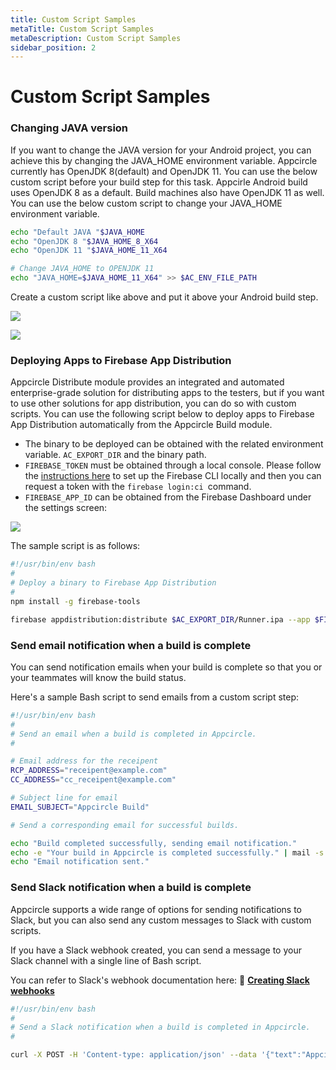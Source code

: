 ```yaml
---
title: Custom Script Samples
metaTitle: Custom Script Samples
metaDescription: Custom Script Samples
sidebar_position: 2
---
```


# Custom Script Samples

### Changing JAVA version

If you want to change the JAVA version for your Android project, you can achieve this by changing the JAVA_HOME environment variable. Appcircle currently has OpenJDK 8(default) and OpenJDK 11. You can use the below custom script before your build step for this task.
Appcirle Android build uses OpenJDK 8 as a default. Build machines also have OpenJDK 11 as well. You can use the below custom script to change your JAVA_HOME environment variable.

```bash
echo "Default JAVA "$JAVA_HOME
echo "OpenJDK 8 "$JAVA_HOME_8_X64
echo "OpenJDK 11 "$JAVA_HOME_11_X64

# Change JAVA_HOME to OPENJDK 11
echo "JAVA_HOME=$JAVA_HOME_11_X64" >> $AC_ENV_FILE_PATH
```

Create a custom script like above and put it above your Android build step.

![](<https://cdn.appcircle.io/docs/assets/change-java.png>)


![](<https://cdn.appcircle.io/docs/assets/change-java-wf.png>)

### Deploying Apps to Firebase App Distribution

Appcircle Distribute module provides an integrated and automated enterprise-grade solution for distributing apps to the testers, but if you want to use other solutions for app distribution, you can do so with custom scripts. You can use the following script below to deploy apps to Firebase App Distribution automatically from the Appcircle Build module.

- The binary to be deployed can be obtained with the related environment variable. `AC_EXPORT_DIR` and the binary path.
- `FIREBASE_TOKEN` must be obtained through a local console. Please follow the [instructions here](https://firebase.google.com/docs/cli#cli-ci-systems) to set up the Firebase CLI locally and then you can request a token with the `firebase login:ci `command.
- `FIREBASE_APP_ID` can be obtained from the Firebase Dashboard under the settings screen:

![](<https://cdn.appcircle.io/docs/assets/image (133).png>)

The sample script is as follows:

```bash
#!/usr/bin/env bash
#
# Deploy a binary to Firebase App Distribution
#
npm install -g firebase-tools

firebase appdistribution:distribute $AC_EXPORT_DIR/Runner.ipa --app $FIREBASE_APP_ID --release-notes "Release Notes..." --token $FIREBASE_TOKEN --groups "testers"
```

### Send email notification when a build is complete

You can send notification emails when your build is complete so that you or your teammates will know the build status.

Here's a sample Bash script to send emails from a custom script step:

```bash
#!/usr/bin/env bash
#
# Send an email when a build is completed in Appcircle.
#

# Email address for the receipent
RCP_ADDRESS="receipent@example.com"
CC_ADDRESS="cc_receipent@example.com"

# Subject line for email
EMAIL_SUBJECT="Appcircle Build"

# Send a corresponding email for successful builds.

echo "Build completed successfully, sending email notification."
echo -e "Your build in Appcircle is completed successfully." | mail -s "Build completed with success." ${RCP_ADDRESS} -c ${CC_ADDRESS}
echo "Email notification sent."
```

###

### Send Slack notification when a build is complete

Appcircle supports a wide range of options for sending notifications to Slack, but you can also send any custom messages to Slack with custom scripts.

If you have a Slack webhook created, you can send a message to your Slack channel with a single line of Bash script.

You can refer to Slack's webhook documentation here: :link: [**Creating Slack webhooks**](https://api.slack.com/tutorials/slack-apps-hello-world)


```bash
#!/usr/bin/env bash
#
# Send a Slack notification when a build is completed in Appcircle.
#

curl -X POST -H 'Content-type: application/json' --data '{"text":"Appcircle build is completed successfully!"}' SLACK_WEBHOOK_URL
```
